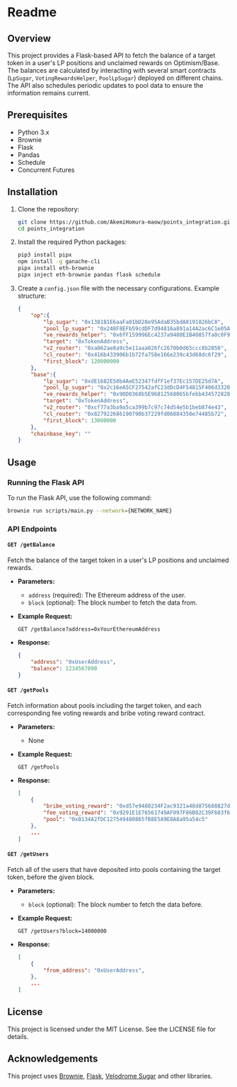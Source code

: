 # Readme

## Overview

This project provides a Flask-based API to fetch the balance of a target token in a user's LP positions and unclaimed rewards on Optimism/Base. The balances are calculated by interacting with several smart contracts (`LpSugar`, `VotingRewardsHelper`, `PoolLpSugar`) deployed on different chains. The API also schedules periodic updates to pool data to ensure the information remains current.

## Prerequisites

- Python 3.x
- Brownie
- Flask
- Pandas
- Schedule
- Concurrent Futures

## Installation

1. Clone the repository:
    ```bash
    git clone https://github.com/AkemiHomura-maow/points_integration.git
    cd points_integration
    ```

2. Install the required Python packages:
    ```bash
    pip3 install pipx
    npm install -g ganache-cli
    pipx install eth-brownie
    pipx inject eth-brownie pandas flask schedule
    ```

3. Create a `config.json` file with the necessary configurations. Example structure:
    ```json
    {
        "op":{
            "lp_sugar": "0x1381B1E6aaFa01bD28e95AdaB35bdA8191826bC8",
            "pool_lp_sugar": "0x248F8EFb59cdDF7d94816a891a14A2ac6C1e05AB",
            "ve_rewards_helper": "0x6fF159996Ec4237a9480E1B40857fa0c0F99C80c",
            "target": "0xTokenAddress",
            "v2_router": "0xa062ae8a9c5e11aaa026fc2670b0d65ccc8b2858",
            "cl_router": "0x416b433906b1b72fa758e166e239c43d68dc6f29",
            "first_block": 120000000
        },
        "base":{
            "lp_sugar": "0xdE1682E50b4AeE52347fdfF1ef37Ec157DE25d7A",
            "pool_lp_sugar": "0x2c16eA5CF27542afC23dDcD4F54815F406d33209",
            "ve_rewards_helper": "0x90D0368b5E96812568065bfebb43457282877743",
            "target": "0xTokenAddress",
            "v2_router": "0xcf77a3ba9a5ca399b7c97c74d54e5b1beb874e43",
            "cl_router": "0x827922686190790b37229fd06084350e74485b72",
            "first_block": 13000000
        },
        "chainbase_key": ""
    }
    ```

## Usage

### Running the Flask API

To run the Flask API, use the following command:
```bash
brownie run scripts/main.py --network={NETWORK_NAME}
```

### API Endpoints

#### `GET /getBalance`
Fetch the balance of the target token in a user's LP positions and unclaimed rewards.

- **Parameters:**
    - `address` (required): The Ethereum address of the user.
    - `block` (optional): The block number to fetch the data from.

- **Example Request:**
    ```http
    GET /getBalance?address=0xYourEthereumAddress
    ```

- **Response:**
    ```json
    {
        "address": "0xUserAddress",
        "balance": 1234567890
    }
    ```

#### `GET /getPools`
Fetch information about pools including the target token, and each corresponding fee voting rewards and bribe voting reward contract.

- **Parameters:**
    - None

- **Example Request:**
    ```http
    GET /getPools
    ```

- **Response:**
    ```json
    [
        {
            "bribe_voting_reward": "0xd57e9480234F2ac9321a48d875688827d2271451",
            "fee_voting_reward": "0x9291E1E76561749AF097F86B02C39F603f60d910",
            "pool": "0x8134A2fDC127549480865fB8E5A9E8A8a95a54c5"
        },
        ...
    ]
    ```

#### `GET /getUsers`
Fetch all of the users that have deposited into pools containing the target token, before the given block.

- **Parameters:**
    - `block` (optional): The block number to fetch the data before.

- **Example Request:**
    ```http
    GET /getUsers?block=14000000
    ```

- **Response:**
    ```json
    [
        {
            "from_address": "0xUserAddress",
        },
        ...
    ]
    ```

## License

This project is licensed under the MIT License. See the LICENSE file for details.

## Acknowledgements

This project uses [Brownie](https://github.com/eth-brownie/brownie), [Flask](https://flask.palletsprojects.com/), [Velodrome Sugar](https://github.com/velodrome-finance/sugar) and other libraries.